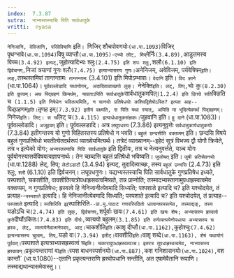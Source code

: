 ```yaml
---
index:  7.3.87
sutra:  नाभ्यस्तस्याचि पिति सार्वधातुके
vritti:  nyasa
---
```


`नेनिजानि, वेविजानि, परिवेविषाणि` इति`। `णिजिर् शौचपोवणयोः` (धा.पा.1093) `विजिर् पृथग्भावे` (धा.पा.1094) `विषु व्याप्तौ` (धा.पा.1095)-एभ्यो लोट्, मिप् `मेर्निः` (3.4.89), `आडुत्तमस्य पिच्च` (3.4.92) इत्यट्, `जुहोत्यादिभ्यः श्लुः` (2.4.75) इति शपः श्लुः, `शलौ` (6.1.10) इति द्विर्वचनम्, `निजां त्रयाणां गुणः श्लौ` (7.4.75) इत्याभ्यासस्य गुणः। `अनेनिजम्, अवेविजम्, पर्यवेषिषम्` इति। लङ्, `तस्थस्तमिपां तान्तन्तामः` तान्तन्तामः` (3.4.101) इति मिपोऽम्भावाः।
`वेदानि` इति। `विद ज्ञाने` (धा.पा.1064)। `पूर्ववल्लोडादि यथायोगम्, अदादितावाच्छपो लुक्।
`नेनेक्ति` इति। लट्, तिप्, `चोः कुः` (8.2.30) इति कुत्वम्।
अथ पिद्ग्रहणं किमर्थम्, यावताऽपिति सार्वधातुके `सार्वधातुकमपित्` (1.2.4) इति ङित्त्वे सति `क्ङिति च` (1.1.5) इति निषेधेन भवितव्यमिति, न चानयोः प्रतिषेधयोः कश्चिद्विशेषोऽस्ति? इत्यत आह--`पिद्ग्रहणम्` इति। `तृणह इम्` (7.3.92) इतीमं वक्ष्यति, स पिति यथा स्यात्, अपिति मा भूदित्येवमर्थं पिद्ग्रहणम्। `निनेज` इति। लिट्। स च `लिट् च` (3.4.115) इत्यार्धधातुकसंज्ञकः।
`जुहवानि इति। `हु दाने` (धा.पा.1083)। पूर्ववल्लोडादि। `अजुहवम्` इति। पूर्ववल्लङादि। अत्र `लघूपधस्य` (7.3.86) इत्यनुवृत्तेः `सर्वधातुकार्यधातुकयोः` (7.3.84) इतीगन्तस्य यो गुणो विहितस्तस्य प्रतिषेधो न भवति।
`बहुलं छन्दसीति वक्तव्यम्` इति। छन्दसि विषये बहुलं गुणप्रतिषेधो भवतीत्येतदर्थरूपं व्याख्येयमित्यर्थः। तत्रेदं व्याख्यानम्--इहेदं सूत्रं विभज्य द्वौ योगौ क्रियेते, तत्र `न` इत्येको योगः; `अभ्यस्तस्याचि पिति सार्वधातुके` इति द्वितीयः, तत्र च नेत्यनुवर्त्तते, यञ्च योगः पूर्वयोगस्यासर्वविषयत्वज्ञापनार्थः। तेन च्छब्दसि बहुलं प्रतिषेधो भविष्यति। `जुजोषत्` इति। `जुषी प्रतिसेवनयोः` (धा.पा.1288) लेट्, तिप्; `लेटोऽडाटौ` (3.4.94) इत्यट्, तुदादित्वाच्छः, तस्य `बहुलं छन्दसि` (2.4.73) इति श्लुः, `श्लौ` (6.1.10) इति द्विर्वचनम्। लघूपधगुणः। यद्यभ्यस्तस्याचि पिति सार्वधातुके गुणप्रतिषेध इध्यते, पस्पशाते, चकाशीति, वावशीतित्यत्रोपधाह्रसवत्वमिष्यते, तन्न प्राप्नोति; तस्मादभ्यस्तानामुपधाह्रस्वत्वमेव वक्तव्यम्, न गुणप्रतिषेधः; ह्रस्वत्वे हि नेनिजानीत्येवमादि सिध्यति; पश्पशाते इत्यादि च? इति यश्चोदयेत्, तं प्रत्याह--`पस्पशाते` इत्यादि। हि नेनिजानीत्येवमादि सिध्यति; पस्पशाते इत्यादि च? इति यश्चोदयेत्, तं प्रत्याह--`पस्पशाते` इत्यादि। `स्पशिरिति झ्र्`स्पाशिरिति`--प्रा.मु.पाठःट गणपरिपठितो धात्वन्तरमस्त्येव, तस्माद्यङ्, तस्य `यङोऽचि च` (2.4.74) इति लुक्, द्विर्वचनम्, `शर्पूर्वाः खयः` (7.4.61) इति खयः शेषः; अभ्यासस्य ह्रस्वत्वे कृते `दीर्घोऽकितः` (7.4.83) इति दीर्घः, `व्यत्ययो बहुलम्` (3.1.85) इति वर्णव्यत्ययेनोपधाया अभ्यासस्य च ह्रस्वः, लेट्, व्यत्ययेनैवात्मनेपदम्, आट्। `चाकशीति` इति। `काशृ दीप्तौ` (धा.पा.1162), `कुहोश्चुः` (7.4.62) इत्यभ्यासस्य चुत्वम्, तिप्, `यङो वा` (7.3.94) इतीट्। `वावशीति` इति। `वाशृ शब्दे` (धा.पा.1163), शेषं यथायोगं पूर्ववत्। `पस्पशाते इत्यत्राभ्यासह्रस्वत्वं च` इति। चकारादुपधाह्रस्वत्वञ्च। इतरत्र तूपधाह्रस्वत्वमेव, नाभ्यासस्य ह्रस्वत्वम्।
`प्रकृत्यन्तराणां वा` इति। `स्पश बाधनस्पर्शनयोः` (धा.पा.887), `कश गनिशासनयोः` (धा.पा.1024), `वश कान्तौ` (धा.प.1080)--एतानि प्रकृत्यन्तराणि ह्रस्वोपधानि सन्तीति, अत एषामेवैतानि रूपाणि। तस्माद्यथान्यासमेवास्तु।।

